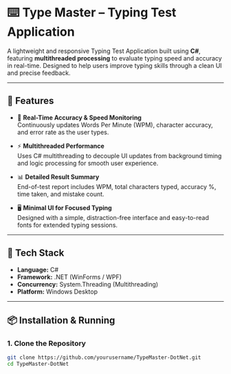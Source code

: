 # ⌨️ Type Master – Typing Test Application

A lightweight and responsive Typing Test Application built using **C#**, featuring **multithreaded processing** to evaluate typing speed and accuracy in real-time. Designed to help users improve typing skills through a clean UI and precise feedback.

---

## 🚀 Features

- 🧠 **Real-Time Accuracy & Speed Monitoring**  
  Continuously updates Words Per Minute (WPM), character accuracy, and error rate as the user types.

- ⚡ **Multithreaded Performance**  
  Uses C# multithreading to decouple UI updates from background timing and logic processing for smooth user experience.

- 📊 **Detailed Result Summary**  
  End-of-test report includes WPM, total characters typed, accuracy %, time taken, and mistake count.

- 🖥️ **Minimal UI for Focused Typing**  
  Designed with a simple, distraction-free interface and easy-to-read fonts for extended typing sessions.

---

## 🧰 Tech Stack

- **Language:** C#
- **Framework:** .NET (WinForms / WPF)
- **Concurrency:** System.Threading (Multithreading)
- **Platform:** Windows Desktop

---

## 📦 Installation & Running

### 1. Clone the Repository
```bash
git clone https://github.com/yourusername/TypeMaster-DotNet.git
cd TypeMaster-DotNet
